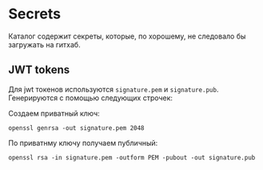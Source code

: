 # Secrets

Каталог содержит секреты, которые, по хорошему, не следовало бы загружать на гитхаб.

## JWT tokens
Для jwt токенов используются `signature.pem` и `signature.pub`. Генерируются с помощью следующих строчек:

Создаем приватный ключ:
```
openssl genrsa -out signature.pem 2048
```

По приватнму ключу получаем публичный:
```
openssl rsa -in signature.pem -outform PEM -pubout -out signature.pub
```
